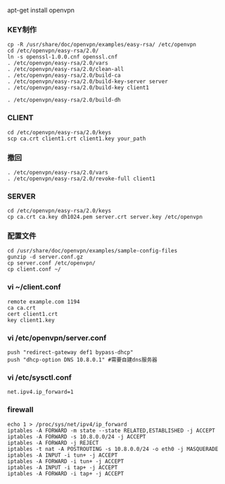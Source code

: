 apt-get install openvpn

### KEY制作

	cp -R /usr/share/doc/openvpn/examples/easy-rsa/ /etc/openvpn
	cd /etc/openvpn/easy-rsa/2.0/
	ln -s openssl-1.0.0.cnf openssl.cnf
	. /etc/openvpn/easy-rsa/2.0/vars
	. /etc/openvpn/easy-rsa/2.0/clean-all
	. /etc/openvpn/easy-rsa/2.0/build-ca
	. /etc/openvpn/easy-rsa/2.0/build-key-server server
	. /etc/openvpn/easy-rsa/2.0/build-key client1

	. /etc/openvpn/easy-rsa/2.0/build-dh

### CLIENT
	cd /etc/openvpn/easy-rsa/2.0/keys
	scp ca.crt client1.crt client1.key your_path

### 撤回
	. /etc/openvpn/easy-rsa/2.0/vars
	. /etc/openvpn/easy-rsa/2.0/revoke-full client1

### SERVER
	cd /etc/openvpn/easy-rsa/2.0/keys
	cp ca.crt ca.key dh1024.pem server.crt server.key /etc/openvpn

### 配置文件
	cd /usr/share/doc/openvpn/examples/sample-config-files
	gunzip -d server.conf.gz
	cp server.conf /etc/openvpn/
	cp client.conf ~/

### vi ~/client.conf
	remote example.com 1194
	ca ca.crt
	cert client1.crt
	key client1.key

### vi /etc/openvpn/server.conf

	push "redirect-gateway def1 bypass-dhcp"
	push "dhcp-option DNS 10.8.0.1" #需要自建dns服务器

### vi /etc/sysctl.conf
	net.ipv4.ip_forward=1

### firewall
	echo 1 > /proc/sys/net/ipv4/ip_forward
	iptables -A FORWARD -m state --state RELATED,ESTABLISHED -j ACCEPT
	iptables -A FORWARD -s 10.8.0.0/24 -j ACCEPT
	iptables -A FORWARD -j REJECT
	iptables -t nat -A POSTROUTING -s 10.8.0.0/24 -o eth0 -j MASQUERADE
	iptables -A INPUT -i tun+ -j ACCEPT
	iptables -A FORWARD -i tun+ -j ACCEPT
	iptables -A INPUT -i tap+ -j ACCEPT
	iptables -A FORWARD -i tap+ -j ACCEPT

